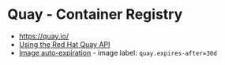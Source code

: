 # Quay - Container Registry

* <https://quay.io/>
* [Using the Red Hat Quay API](https://access.redhat.com/documentation/en-us/red_hat_quay/3/html/use_red_hat_quay/using_the_red_hat_quay_api)
* [Image auto-expiration](https://access.redhat.com/documentation/en-us/red_hat_quay/3/html/use_red_hat_quay/working_with_tags#tag-expiration) - image label: `quay.expires-after=30d`
